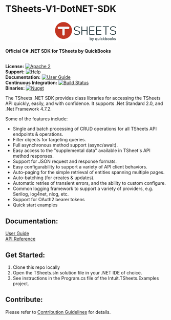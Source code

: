 <!-- Copyright (c) 2019 Intuit Inc. -->

TSheets-V1-DotNET-SDK
=============
<p align="center">
    <img src="./images/tsheetsbyqb37.svg" width="200" alt="Logo"/>
</p>

**Official C# .NET SDK for TSheets by QuickBooks**<br/><br/>

**License:** [![Apache 2](https://img.shields.io/badge/license-Apache--2-brightgreen)](http://www.apache.org/licenses/LICENSE-2.0)<br/>
**Support:** [![Help](https://img.shields.io/badge/Support-TSheets%20Developer-blue.svg)](https://www.tsheets.com/contact-tsheets)<br/>
**Documentation:** [![User Guide](https://img.shields.io/badge/User%20Guide-SDK%20Docs-blue.svg)](./Documentation/tsheets-sdk.md)<br/>
**Continuous Integration:** [![Build Status](https://travis-ci.com/intuit/TSheets-V1-DotNET-SDK.svg?token=HSEoRBBbbnL3x2dQy3Rm&branch=master)](https://travis-ci.com/intuit/TSheets-V1-DotNET-SDK.svg?token=HSEoRBBbbnL3x2dQy3Rm&branch=master)<br/>
**Binaries:** [![Nuget](https://img.shields.io/badge/Nuget-1.4.1-blue.svg)](https://www.nuget.org/packages/Intuit.TSheets/)<br/>

The TSheets .NET SDK provides class libraries for accessing the TSheets API quickly, easily, and with confidence.
It supports .Net Standard 2.0, and .Net Framework 4.7.2.

Some of the features include:

* Single and batch processing of CRUD operations for all TSheets API endpoints & operations.
* Filter objects for targeting queries.
* Full asynchronous method support (async/await).
* Easy access to the "supplemental data" available in TSheet's API method responses.
* Support for JSON request and response formats.
* Easy configurability to support a variety of API client behaviors.
* Auto-paging for the simple retrieval of entities spanning multiple pages.
* Auto-batching (for creates & updates).
* Automatic retries of transient errors, and the ability to custom configure.
* Common logging framework to support a variety of providers, e.g. Serilog, log4net, nlog, etc.
* Support for OAuth2 bearer tokens
* Quick start examples

## Documentation:
[User Guide](./Documentation/tsheets-sdk.md)<br/>
[API Reference](https://tsheetsteam.github.io/api_docs/#welcome)

## Get Started:
1. Clone this repo locally
2. Open the TSheets.sln solution file in your .NET IDE of choice.
3. See instructions in the Program.cs file of the Intuit.TSheets.Examples project.

## Contribute:
Please refer to [Contribution Guidelines](./.github/CONTRIBUTING.md) for details.

